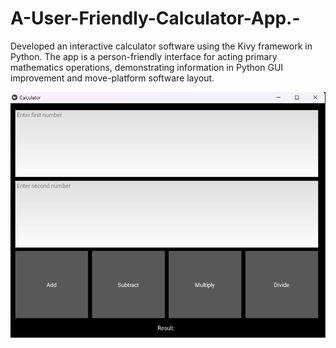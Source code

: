 # A-User-Friendly-Calculator-App.-
Developed an interactive calculator software using the Kivy framework in Python. The app is a person-friendly interface for acting primary mathematics operations, demonstrating information in Python GUI improvement and move-platform software layout.

![image alt](https://github.com/ManishaPeiris/A-User-Friendly-Calculator-App.-/blob/main/Calculator.png?raw=true)



